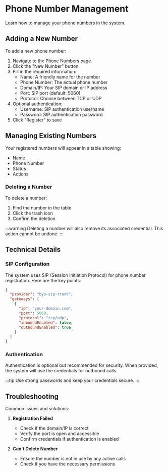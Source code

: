 # Phone Number Management

Learn how to manage your phone numbers in the system.

## Adding a New Number

To add a new phone number:

1. Navigate to the Phone Numbers page
2. Click the "New Number" button
3. Fill in the required information:
   - Name: A friendly name for the number
   - Phone Number: The actual phone number
   - Domain/IP: Your SIP domain or IP address
   - Port: SIP port (default: 5060)
   - Protocol: Choose between TCP or UDP
4. Optional authentication:
   - Username: SIP authentication username
   - Password: SIP authentication password
5. Click "Register" to save

## Managing Existing Numbers

Your registered numbers will appear in a table showing:
- Name
- Phone Number
- Status
- Actions

### Deleting a Number

To delete a number:
1. Find the number in the table
2. Click the trash icon
3. Confirm the deletion

:::warning
Deleting a number will also remove its associated credential. This action cannot be undone.
:::

## Technical Details

### SIP Configuration

The system uses SIP (Session Initiation Protocol) for phone number registration. Here are the key points:

```json
{
  "provider": "byo-sip-trunk",
  "gateways": [
    {
      "ip": "your-domain.com",
      "port": 5060,
      "protocol": "tcp/udp",
      "inboundEnabled": false,
      "outboundEnabled": true
    }
  ]
}
```

### Authentication

Authentication is optional but recommended for security. When provided, the system will use the credentials for outbound calls.

:::tip
Use strong passwords and keep your credentials secure.
:::

## Troubleshooting

Common issues and solutions:

1. **Registration Failed**
   - Check if the domain/IP is correct
   - Verify the port is open and accessible
   - Confirm credentials if authentication is enabled

2. **Can't Delete Number**
   - Ensure the number is not in use by any active calls
   - Check if you have the necessary permissions
